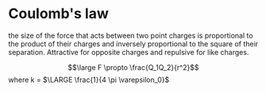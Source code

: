 # Coulomb's law
the size of the force that acts between two point charges is proportional to the product of their charges and inversely proportional to the square of their separation. Attractive for opposite charges and repulsive for like charges.

$$\large F \propto \frac{Q_1Q_2}{r^2}$$
where k = $\LARGE \frac{1}{4 \pi \varepsilon_0}$
